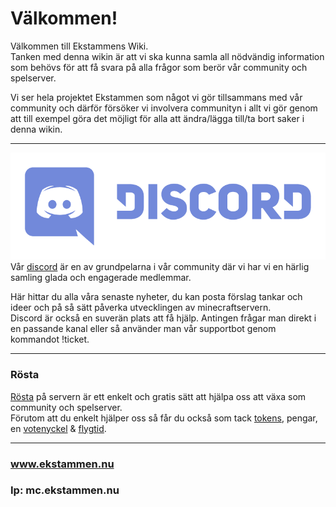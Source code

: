 # Välkommen!

Välkommen till Ekstammens Wiki.  
Tanken med denna wikin är att vi ska kunna samla all nödvändig information som behövs för att få svara på alla frågor som berör vår community och spelserver.  

Vi ser hela projektet Ekstammen som något vi gör tillsammans med vår community och därför försöker vi involvera communityn i allt vi gör genom att till exempel göra det möjligt för alla att ändra/lägga till/ta bort saker i denna wikin.

---
[![Discord](bilder/Discord.png ':size=250')](https://discord.gg/ntfCax3)  
Vår [discord](https://discord.gg/ntfCax3) är en av grundpelarna i vår community där vi har vi en härlig samling glada och engagerade medlemmar.  


Här hittar du alla våra senaste nyheter, du kan posta förslag tankar och ideer och på så sätt påverka utvecklingen av minecraftservern.  
Discord är också en suverän plats att få hjälp. Antingen frågar man direkt i en passande kanal eller så använder man vår supportbot genom kommandot !ticket.

---
### Rösta
[Rösta](https://minecraft-mp.com/server/243250/vote/) på servern är ett enkelt och gratis sätt att hjälpa oss att växa som community och spelserver.  
Förutom att du enkelt hjälper oss så får du också som tack [tokens](tokens.md), pengar, en [votenyckel](nycklar?id=vote) & [flygtid](cmi?id=flygtid).  

---
### www.ekstammen.nu
### Ip: mc.ekstammen.nu
